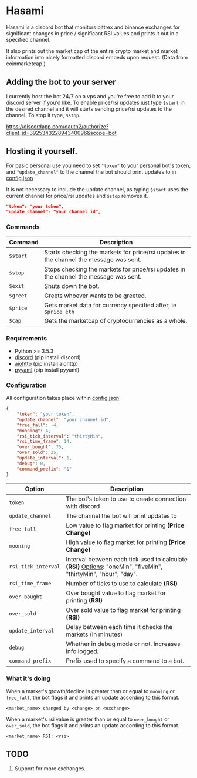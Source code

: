 # Hasami
Hasami is a discord bot that monitors bittrex and binance exchanges for significant changes in price / significant RSI values and prints it out in a specified channel.

It also prints out the market cap of the entire crypto market and market information into nicely formatted discord embeds upon request. (Data from coinmarketcap.)

## Adding the bot to your server
I currently host the bot 24/7 on a vps and you're free to add it to your discord server if you'd like. To enable price/rsi updates just type `$start` in the desired channel and it will starts sending price/rsi updates to the channel. To stop it type, `$stop`.

https://discordapp.com/oauth2/authorize?client_id=392534322894340096&scope=bot


## Hosting it yourself.
For basic personal use you need to set `"token"` to your personal bot's token, and `"update_channel"` to the channel the bot should print updates to in [config.json](/config.json)

It is not necessary to include the update channel, as typing `$start` uses the current channel for price/rsi updates and `$stop` removes it.

```json
"token": "your token",
"update_channel": "your channel id",
```

### Commands
| Command | Description |
| --- | --- |
| `$start` | Starts checking the markets for price/rsi updates in the channel the message was sent. | 
| `$stop` | Stops checking the markets for price/rsi updates in the channel the message was sent. | 
| `$exit` | Shuts down the bot. |
| `$greet` | Greets whoever wants to be greeted. |
| `$price` | Gets market data for currency specified after, ie `$price eth` |
| `$cap` | Gets the marketcap of cryptocurrencies as a whole. |

### Requirements
- Python >= 3.5.3
- [discord](https://github.com/Rapptz/discord.py) (pip install discord)
- [aiohttp](https://github.com/aio-libs/aiohttp) (pip install aiohttp) 
- [pyyaml](https://github.com/yaml/pyyaml) (pip install pyyaml)


### Configuration
All configuration takes place within [config.json](/config.json)

```json
{
	"token": "your token",
	"update_channel": "your channel id",
	"free_fall": -4,
	"mooning": 4,
	"rsi_tick_interval": "thirtyMin",
	"rsi_time_frame": 14, 
	"over_bought": 75,
	"over_sold": 25,
	"update_interval": 1,
	"debug": 0,
	"command_prefix": "$"
}
```

| Option | Description | 
| --- | --- | 
| `token` | The bot's token to use to create connection with discord | 
| `update_channel` | The channel the bot will print updates to |
| `free_fall` | Low value to flag market for printing **(Price Change)**|
| `mooning` | High value to flag market for printing **(Price Change)** |
| `rsi_tick_interval` | Interval between each tick used to calculate **(RSI)** [Options](https://github.com/thebotguys/golang-bittrex-api/wiki/Bittrex-API-Reference-(Unofficial)#getticks): "oneMin", "fiveMin", "thirtyMin", "hour", "day".  |
| `rsi_time_frame` | Number of ticks to use to calculate **(RSI)** |
| `over_bought` | Over bought value to flag market for printing **(RSI)** |
| `over_sold` | Over sold value to flag market for printing **(RSI)** | 
| `update_interval` | Delay between each time it checks the markets (in minutes) |
| `debug` | Whether in debug mode or not. Increases info logged. |
| `command_prefix` | Prefix used to specify a command to a bot. |

### What it's doing
When a market's growth/decline is greater than or equal to `mooning` or `free_fall`, the bot flags it and prints an update according to this format.
```
<market_name> changed by <change> on <exchange>
```

When a market's rsi value is greater than or equal to `over_bought` or `over_sold`, the bot flags it and prints an update according to this format.
```
<market_name> RSI: <rsi>
```

## TODO
1. Support for more exchanges.

